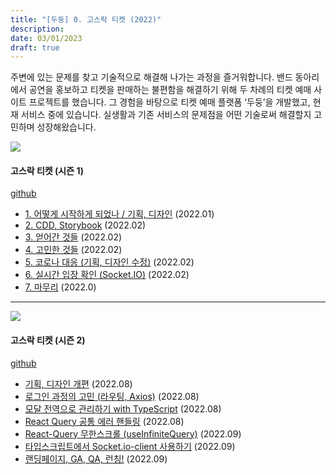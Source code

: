 ```yaml
---
title: "[두둥] 0. 고스락 티켓 (2022)"
description:
date: 03/01/2023
draft: true
---
```

주변에 있는 문제를 찾고 기술적으로 해결해 나가는 과정을 즐거워합니다. 밴드 동아리에서 공연을 홍보하고 티켓을 판매하는 불편함을 해결하기 위해 두 차례의 티켓 예매 사이트 프로젝트를 했습니다. 그 경험을 바탕으로 티켓 예매 플랫폼 ‘두둥’을 개발했고, 현재 서비스 중에 있습니다. 실생활과 기존 서비스의 문제점을 어떤 기술로써 해결할지 고민하며 성장해왔습니다.


![](https://user-images.githubusercontent.com/55226431/154953023-732d09fb-8724-4fca-8185-14f12116c344.png)
#### 고스락 티켓 (시즌 1)
[github](https://github.com/Gosrock/Ticket-Front-21st) 

- [1. 어떻게 시작하게 되었나 / 기획, 디자인](https://9yujin.tistory.com/23) (2022.01)
- [2. CDD, Storybook](https://9yujin.tistory.com/25) (2022.02)
- [3. 얻어간 것들](https://9yujin.tistory.com/26) (2022.02)
- [4. 고민한 것들](https://9yujin.tistory.com/27) (2022.02)
- [5. 코로나 대응 (기획, 디자인 수정)](https://9yujin.tistory.com/28) (2022.02)
- [6. 실시간 입장 확인 (Socket.IO)](https://9yujin.tistory.com/29) (2022.02)
- [7. 마무리](https://9yujin.tistory.com/30) (2022.0)

---

![](https://user-images.githubusercontent.com/55226431/184920291-3959f18b-4578-4681-b476-c9a2bf7dfc48.png)
#### 고스락  티켓 (시즌 2)
[github](https://github.com/Gosrock/Ticket-Front-22nd)

- [기획, 디자인 개편](https://9yujin.tistory.com/56) (2022.08)
- [로그인 과정의 고민 (라우팅, Axios)](https://9yujin.tistory.com/57) (2022.08)
- [모달 전역으로 관리하기 with TypeScript](https://9yujin.tistory.com/58) (2022.08)
- [React Query 공통 에러 핸들링](https://9yujin.tistory.com/59) (2022.08)
- [React-Query 무한스크롤 (useInfiniteQuery)](https://9yujin.tistory.com/61) (2022.09)
- [타입스크립트에서 Socket.io-client 사용하기](https://9yujin.tistory.com/62) (2022.09)
- [랜딩페이지, GA, QA, 런칭!](https://9yujin.tistory.com/63) (2022.09)